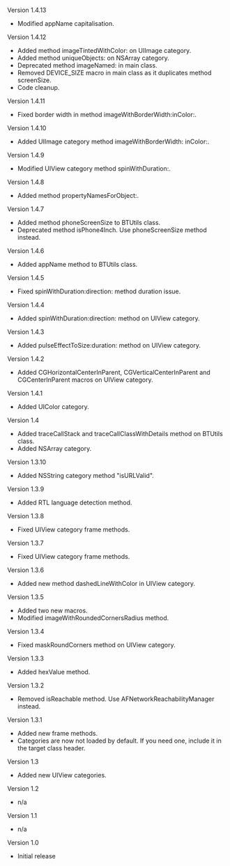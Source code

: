 Version 1.4.13
- Modified appName capitalisation.

Version 1.4.12
- Added method imageTintedWithColor: on UIImage category.
- Added method uniqueObjects: on NSArray category.
- Deprecated method imageNamed: in main class.
- Removed DEVICE_SIZE macro in main class as it duplicates method screenSize.
- Code cleanup.

Version 1.4.11
- Fixed border width in method imageWithBorderWidth:inColor:.

Version 1.4.10
- Added UIImage category method imageWithBorderWidth: inColor:.

Version 1.4.9
- Modified UIView category method spinWithDuration:.

Version 1.4.8
- Added method propertyNamesForObject:.

Version 1.4.7
- Added method phoneScreenSize to BTUtils class.
- Deprecated method isPhone4Inch. Use phoneScreenSize method instead.

Version 1.4.6
- Added appName method to BTUtils class.

Version 1.4.5
- Fixed spinWithDuration:direction: method duration issue.

Version 1.4.4
- Added spinWithDuration:direction: method on UIView category.

Version 1.4.3
- Added pulseEffectToSize:duration: method on UIView category.

Version 1.4.2
- Added CGHorizontalCenterInParent, CGVerticalCenterInParent and CGCenterInParent macros on UIView category.

Version 1.4.1
- Added UIColor category.

Version 1.4
- Added traceCallStack and traceCallClassWithDetails method on BTUtils class.
- Added NSArray category.

Version 1.3.10
- Added NSString category method "isURLValid".

Version 1.3.9
- Added RTL language detection method.

Version 1.3.8
- Fixed UIView category frame methods.

Version 1.3.7
- Fixed UIView category frame methods.

Version 1.3.6
- Added new method dashedLineWithColor in UIView category.

Version 1.3.5
- Added two new macros.
- Modified imageWithRoundedCornersRadius method.

Version 1.3.4
- Fixed maskRoundCorners method on UIView category.

Version 1.3.3
- Added hexValue method.

Version 1.3.2
- Removed isReachable method. Use AFNetworkReachabilityManager instead.

Version 1.3.1
- Added new frame methods.
- Categories are now not loaded by default. If you need one, include it in the target class header.

Version 1.3
- Added new UIView categories.

Version 1.2
- n/a

Version 1.1
- n/a

Version 1.0
- Initial release
